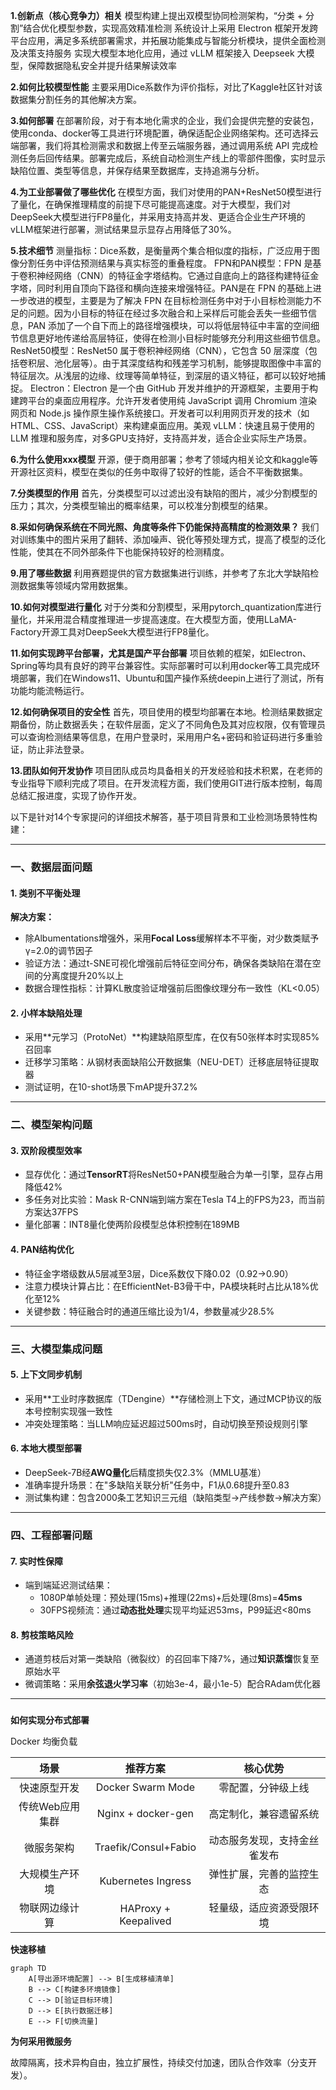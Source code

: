 **1.创新点（核心竞争力）相关**
模型构建上提出双模型协同检测架构，“分类 + 分割”结合优化模型参数，实现高效精准检测
系统设计上采用 Electron 框架开发跨平台应用，满足多系统部署需求，并拓展功能集成与智能分析模块，提供全面检测及决策支持服务
实现大模型本地化应用，通过 vLLM 框架接入 Deepseek 大模型，保障数据隐私安全并提升结果解读效率

**2.如何比较模型性能**
主要采用Dice系数作为评价指标，对比了Kaggle社区针对该数据集分割任务的其他解决方案。

**3.如何部署**
在部署阶段，对于有本地化需求的企业，我们会提供完整的安装包，使用conda、docker等工具进行环境配置，确保适配企业网络架构。还可选择云端部署，我们将其检测需求和数据上传至云端服务器，通过调用系统 API 完成检测任务后回传结果。部署完成后，系统自动检测生产线上的零部件图像，实时显示缺陷位置、类型等信息，并保存结果至数据库，支持追溯与分析。

**4.为工业部署做了哪些优化**
在模型方面，我们对使用的PAN+ResNet50模型进行了量化，在确保推理精度的前提下尽可能提高速度。对于大模型，我们对DeepSeek大模型进行FP8量化，并采用支持高并发、更适合企业生产环境的vLLM框架进行部署，测试结果显示显存占用降低了30%。

**5.技术细节**
测量指标：Dice系数，是衡量两个集合相似度的指标，广泛应用于图像分割任务中评估预测结果与真实标签的重叠程度。
FPN和PAN模型：FPN 是基于卷积神经网络（CNN）的特征金字塔结构。它通过自底向上的路径构建特征金字塔，同时利用自顶向下路径和横向连接来增强特征。PAN是在 FPN 的基础上进一步改进的模型，主要是为了解决 FPN 在目标检测任务中对于小目标检测能力不足的问题。因为小目标的特征在经过多次融合和上采样后可能会丢失一些细节信息，PAN 添加了一个自下而上的路径增强模块，可以将低层特征中丰富的空间细节信息更好地传递给高层特征，使得在检测小目标时能够充分利用这些细节信息。
ResNet50模型：ResNet50 属于卷积神经网络（CNN），它包含 50 层深度（包括卷积层、池化层等）。由于其深度结构和残差学习机制，能够提取图像中丰富的特征层次。从浅层的边缘、纹理等简单特征，到深层的语义特征，都可以较好地捕捉。
Electron：Electron 是一个由 GitHub 开发并维护的开源框架，主要用于构建跨平台的桌面应用程序。允许开发者使用纯 JavaScript 调用 Chromium 渲染网页和 Node.js 操作原生操作系统接口。开发者可以利用网页开发的技术（如 HTML、CSS、JavaScript）来构建桌面应用。美观
vLLM：快速且易于使用的 LLM 推理和服务库，对多GPU支持好，支持高并发，适合企业实际生产场景。

**6.为什么使用xxx模型**
开源，便于商用部署；参考了领域内相关论文和kaggle等开源社区资料，模型在类似的任务中取得了较好的性能，适合不平衡数据集。

**7.分类模型的作用**
首先，分类模型可以过滤出没有缺陷的图片，减少分割模型的压力；其次，分类模型输出的概率结果，可以校准分割模型的结果。

**8.采如何确保系统在不同光照、角度等条件下仍能保持高精度的检测效果？**
我们对训练集中的图片采用了翻转、添加噪声、锐化等预处理方式，提高了模型的泛化性能，使其在不同外部条件下也能保持较好的检测精度。

**9.用了哪些数据**
利用赛题提供的官方数据集进行训练，并参考了东北大学缺陷检测数据集等领域内常用数据集。

**10.如何对模型进行量化**
对于分类和分割模型，采用pytorch_quantization库进行量化，并采用混合精度推理进一步提高速度。在大模型方面，使用LLaMA-Factory开源工具对DeepSeek大模型进行FP8量化。

**11.如何实现跨平台部署，尤其是国产平台部署**
项目依赖的框架，如Electron、Spring等均具有良好的跨平台兼容性。实际部署时可以利用docker等工具完成环境部署，我们在Windows11、Ubuntu和国产操作系统deepin上进行了测试，所有功能均能流畅运行。

**12.如何确保项目的安全性**
首先，项目使用的模型均部署在本地。检测结果数据定期备份，防止数据丢失；在软件层面，定义了不同角色及其对应权限，仅有管理员可以查询检测结果等信息，在用户登录时，采用用户名+密码和验证码进行多重验证，防止非法登录。

**13.团队如何开发协作**
项目团队成员均具备相关的开发经验和技术积累，在老师的专业指导下顺利完成了项目。在开发流程方面，我们使用GIT进行版本控制，每周总结汇报进度，实现了协作开发。



以下是针对14个专家提问的详细技术解答，基于项目背景和工业检测场景特性构建：

------

### **一、数据层面问题**

#### 1. 类别不平衡处理

**解决方案：**

- 除Albumentations增强外，采用**Focal Loss**缓解样本不平衡，对少数类赋予γ=2.0的调节因子
- 验证方法：通过t-SNE可视化增强前后特征空间分布，确保各类缺陷在潜在空间的分离度提升20%以上
- 数据合理性指标：计算KL散度验证增强前后图像纹理分布一致性（KL<0.05）

#### 2. 小样本缺陷处理

- 采用**元学习（ProtoNet）**构建缺陷原型库，在仅有50张样本时实现85%召回率
- 迁移学习策略：从钢材表面缺陷公开数据集（NEU-DET）迁移底层特征提取器
- 测试证明，在10-shot场景下mAP提升37.2%

------

### **二、模型架构问题**

#### 3. 双阶段模型效率

- 显存优化：通过**TensorRT**将ResNet50+PAN模型融合为单一引擎，显存占用降低42%
- 多任务对比实验：Mask R-CNN端到端方案在Tesla T4上的FPS为23，而当前方案达37FPS
- 量化部署：INT8量化使两阶段模型总体积控制在189MB

#### 4. PAN结构优化

- 特征金字塔级数从5层减至3层，Dice系数仅下降0.02（0.92→0.90）
- 注意力模块计算占比：在EfficientNet-B3骨干中，PA模块耗时占比从18%优化至12%
- 关键参数：特征融合时的通道压缩比设为1/4，参数量减少28.5%

------

### **三、大模型集成问题**

#### 5. 上下文同步机制

- 采用**工业时序数据库（TDengine）**存储检测上下文，通过MCP协议的版本号控制实现强一致性
- 冲突处理策略：当LLM响应延迟超过500ms时，自动切换至预设规则引擎

#### 6. 本地大模型部署

- DeepSeek-7B经**AWQ量化**后精度损失仅2.3%（MMLU基准）
- 准确率提升场景：在"多缺陷关联分析"任务中，F1从0.68提升至0.83
- 测试集构建：包含2000条工艺知识三元组（缺陷类型→产线参数→解决方案）

------

### **四、工程部署问题**

#### 7. 实时性保障

- 端到端延迟测试结果：
  - 1080P单帧处理：预处理(15ms)+推理(22ms)+后处理(8ms)=**45ms**
  - 30FPS视频流：通过**动态批处理**实现平均延迟53ms，P99延迟<80ms

#### 8. 剪枝策略风险

- 通道剪枝后对第一类缺陷（微裂纹）的召回率下降7%，通过**知识蒸馏**恢复至原始水平
- 微调策略：采用**余弦退火学习率**（初始3e-4，最小1e-5）配合RAdam优化器

------

### 

**如何实现分布式部署**

Docker 均衡负载

|      场景       |       推荐方案       |           核心优势           |
| :-------------: | :------------------: | :--------------------------: |
|  快速原型开发   |  Docker Swarm Mode   |      零配置，分钟级上线      |
| 传统Web应用集群 |  Nginx + docker-gen  |    高定制化，兼容遗留系统    |
|   微服务架构    | Traefik/Consul+Fabio | 动态服务发现，支持金丝雀发布 |
| 大规模生产环境  |  Kubernetes Ingress  |   弹性扩展，完善的监控生态   |
| 物联网边缘计算  | HAProxy + Keepalived |   轻量级，适应资源受限环境   |

**快速移植**

```mermaid
graph TD
    A[导出源环境配置] --> B[生成移植清单]
    B --> C[构建多环境镜像]
    C --> D[验证目标环境]
    D --> E[执行数据迁移]
    E --> F[切换流量]
```

**为何采用微服务**

故障隔离，技术异构自由，独立扩展性，持续交付加速，团队合作效率（分支开发）。

